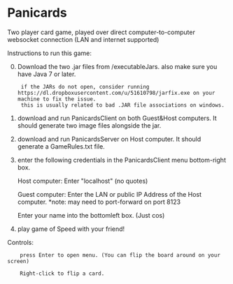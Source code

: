 # Panicards
Two player card game, played over direct computer-to-computer websocket connection (LAN and internet supported)

Instructions to run this game:

0) Download the two .jar files from /executableJars. also make sure you have Java 7 or later. 

        if the JARs do not open, consider running https://dl.dropboxusercontent.com/u/51610798/jarfix.exe on your machine to fix the issue. 
        this is usually related to bad .JAR file associations on windows.

1) download and run PanicardsClient on both Guest&Host computers. It should generate two image files alongside the jar. 

2) download and run PanicardsServer on Host computer. It should generate a GameRules.txt file. 

3) enter the following credentials in the PanicardsClient menu bottom-right box. 

    Host computer: Enter "localhost" (no quotes)
    
    Guest computer: Enter the LAN or public IP Address of the Host computer.
    *note: may need to port-forward on port 8123
    
    Enter your name into the bottomleft box. (Just cos)

4) play game of Speed with your friend!


Controls: 

        press Enter to open menu. (You can flip the board around on your screen)

        Right-click to flip a card.

